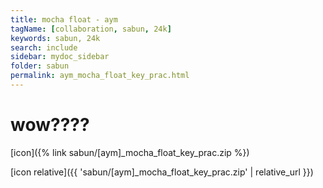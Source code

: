```yaml
---
title: mocha float - aym
tagName: [collaboration, sabun, 24k]
keywords: sabun, 24k
search: include
sidebar: mydoc_sidebar
folder: sabun
permalink: aym_mocha_float_key_prac.html
---
```


# wow????

[icon]({% link sabun/[aym]_mocha_float_key_prac.zip %})


[icon relative]({{ 'sabun/[aym]_mocha_float_key_prac.zip' | relative_url }})
